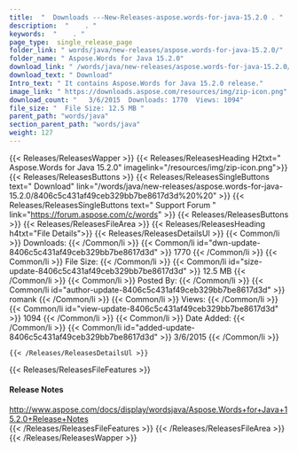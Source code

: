 ```yaml
---
title:  "  Downloads ---New-Releases-aspose.words-for-java-15.2.0 . " 
description:  "    . " 
keywords:  "    . " 
page_type:  single_release_page
folder_link: " words/java/new-releases/aspose.words-for-java-15.2.0/"
folder_name: " Aspose.Words for Java 15.2.0"
download_link: " /words/java/new-releases/aspose.words-for-java-15.2.0/8406c5c431af49ceb329bb7be8617d3d"
download_text: " Download"
Intro_text: " It contains Aspose.Words for Java 15.2.0 release."
image_link: " https://downloads.aspose.com/resources/img/zip-icon.png"
download_count: "   3/6/2015  Downloads: 1770  Views: 1094"
file_size: "  File Size: 12.5 MB "
parent_path: "words/java"
section_parent_path: "words/java"
weight: 127 
---
```


{{< Releases/ReleasesWapper >}}
  {{< Releases/ReleasesHeading H2txt=" Aspose.Words for Java 15.2.0" imagelink="/resources/img/zip-icon.png">}}
  {{< Releases/ReleasesButtons >}}
    {{< Releases/ReleasesSingleButtons text=" Download" link="/words/java/new-releases/aspose.words-for-java-15.2.0/8406c5c431af49ceb329bb7be8617d3d%20%20" >}}
    {{< Releases/ReleasesSingleButtons text=" Support Forum " link="https://forum.aspose.com/c/words" >}}
  {{< Releases/ReleasesButtons >}}
  {{< Releases/ReleasesFileArea >}}
    {{< Releases/ReleasesHeading h4txt="File Details">}}
    {{< Releases/ReleasesDetailsUl >}}
            {{< Common/li  >}} Downloads: {{< /Common/li >}} 
      {{< Common/li id="dwn-update-8406c5c431af49ceb329bb7be8617d3d" >}} 1770 {{< /Common/li >}} 
      {{< Common/li  >}} File Size: {{< /Common/li >}} 
      {{< Common/li id="size-update-8406c5c431af49ceb329bb7be8617d3d" >}} 12.5 MB {{< /Common/li >}} 
      {{< Common/li  >}} Posted By: {{< /Common/li >}} 
      {{< Common/li id="author-update-8406c5c431af49ceb329bb7be8617d3d" >}} romank {{< /Common/li >}} 
      {{< Common/li  >}} Views: {{< /Common/li >}} 
      {{< Common/li id="view-update-8406c5c431af49ceb329bb7be8617d3d" >}} 1094 {{< /Common/li >}} 
      {{< Common/li  >}} Date Added: {{< /Common/li >}} 
      {{< Common/li id="added-update-8406c5c431af49ceb329bb7be8617d3d" >}} 3/6/2015 {{< /Common/li >}} 

    {{< /Releases/ReleasesDetailsUl >}}

  {{< Releases/ReleasesFileFeatures >}}
      <h4>Release Notes</h4><div><a href="http://www.aspose.com/docs/display/wordsjava/Aspose.Words+for+Java+15.2.0+Release+Notes">http://www.aspose.com/docs/display/wordsjava/Aspose.Words+for+Java+15.2.0+Release+Notes</a></div>
  {{< /Releases/ReleasesFileFeatures >}}
 {{< /Releases/ReleasesFileArea >}}
{{< /Releases/ReleasesWapper >}}


